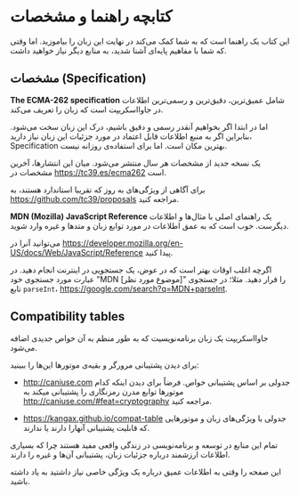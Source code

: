 # کتابچه راهنما و مشخصات

این کتاب یک راهنما است که به شما کمک می‌کند در نهایت این زبان را بیاموزید. اما وقتی که شما با مفاهیم پایه‌ای آشنا شدید، به منابع دیگر نیاز خواهید داشت.
## مشخصات (Specification)

**The ECMA-262 specification** شامل عمیق‌ترین، دقیق‌ترین و رسمی‌ترین اطلاعات در جاوااسکریپت است که زبان را تعریف می‌کند.

اما در ابتدا اگر بخواهیم آنقدر رسمی و دقیق باشیم، درک این زبان سخت می‌شود. بنابراین اگر به منبع اطلاعات قابل اعتماد در مورد جزئیات این زبان نیاز دارید، Specification بهترین مکان است. اما برای استفاده‌ی روزانه نیست.

یک نسخه جدید از مشخصات هر سال منتشر می‌شود. میان این انتشارها، آخرین مشخصات در <https://tc39.es/ecma262> است.

برای آگاهی از ویژگی‌های به روز که تقریبا استاندارد هستند، به <https://github.com/tc39/proposals> مراجعه کنید.


**MDN (Mozilla) JavaScript Reference** یک راهنمای اصلی با مثال‌ها و اطلاعات دیگرست. خوب است که به عمق اطلاعات در مورد توابع زبان و متدها و غیره وارد شوید.

می‌توانید آنرا در <https://developer.mozilla.org/en-US/docs/Web/JavaScript/Reference> پیدا کنید. 

اگرچه اغلب اوقات بهتر است که در عوض، یک جستجویی در اینترنت انجام دهید. در عبارت مورد جستجوی خود "MDN [موضوع مورد نظر]" را قرار دهید. مثلا؛ در جستجوی تابع `parseInt`، <https://google.com/search?q=MDN+parseInt>. 

## Compatibility tables

جاوااسکریپت یک زبان برنامه‌نویسیت که به طور منظم به آن خواص جدیدی اضافه می‌شود.

برای دیدن پشتیبانی مرورگر و بقیه‌ی موتورها این‌ها را ببینید:

- <http://caniuse.com> جدولی بر اساس پشتیبانی خواص. فرضاً برای دیدن اینکه کدام موتورها توابع مدرن  رمزنگاری را پشتیبانی میکند به <http://caniuse.com/#feat=cryptography> مراجعه کنید.

- <https://kangax.github.io/compat-table> جدولی با ویژگی‌های زبان و موتورهایی که قابلیت پشتیبانی آنهارا دارند یا ندارند.

تمام این منابع در توسعه و برنامه‌نویسی‌ در زندگی واقعی مفید هستند چرا که بسیاری اطلاعات ارزشمند درباره جزئیات زبان، پشتیبانی آن‌ها و غیره را دارند.

این صفحه را وقتی به اطلاعات عمیق درباره یک ویژگی خاصی نیاز داشتید به یاد داشته باشید.